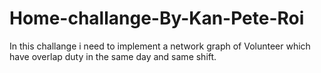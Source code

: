 # Home-challange-By-Kan-Pete-Roi
In this challange i need to implement a network graph of Volunteer which have overlap duty in the same day and same shift.

